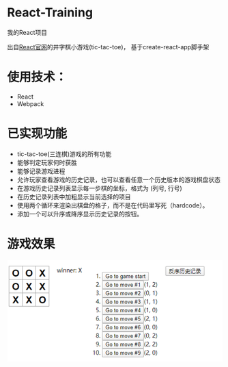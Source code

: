 # React-Training

我的React项目

出自[React官网](https://zh-hans.reactjs.org/tutorial/tutorial.html)的井字棋小游戏(tic-tac-toe)，
基于create-react-app脚手架

# 使用技术：
* React
* Webpack

# 已实现功能
* tic-tac-toe(三连棋)游戏的所有功能
* 能够判定玩家何时获胜
* 能够记录游戏进程
* 允许玩家查看游戏的历史记录，也可以查看任意一个历史版本的游戏棋盘状态
* 在游戏历史记录列表显示每一步棋的坐标，格式为 (列号, 行号)
* 在历史记录列表中加粗显示当前选择的项目
* 使用两个循环来渲染出棋盘的格子，而不是在代码里写死（hardcode）。
* 添加一个可以升序或降序显示历史记录的按钮。

# 游戏效果
![avatar](public/img/game.png)

